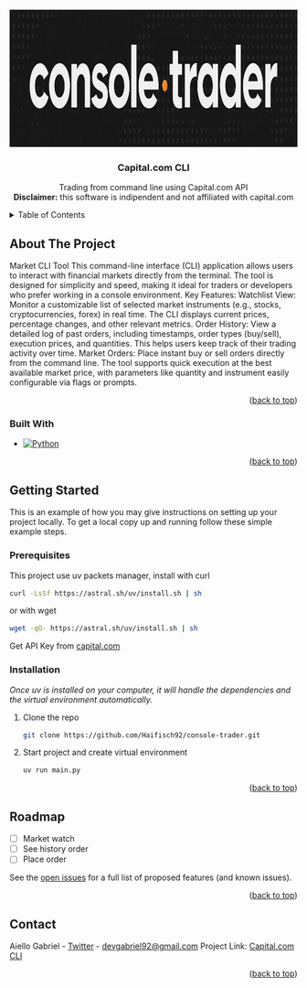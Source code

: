 <a id="readme-top"></a>

<!-- PROJECT LOGO -->
<br />
<div align="center">
  <a href="https://github.com/Haifisch92/CapitalCli/blob/main/images/console-trader.jpg">
    <img src="images/console-trader.jpg" alt="Logo" width="610" height="240">
  </a>

  <h3 align="center">Capital.com CLI</h3>

  <p align="center">
    Trading from command line using Capital.com API
    <br>
    <strong>Disclaimer:</strong> this software is indipendent and not affiliated with capital.com
  </p>
</div>



<!-- TABLE OF CONTENTS -->
<details>
  <summary>Table of Contents</summary>
  <ol>
    <li>
      <a href="#about-the-project">About The Project</a>
      <ul>
        <li><a href="#built-with">Built With</a></li>
      </ul>
    </li>
    <li>
      <a href="#getting-started">Getting Started</a>
      <ul>
        <li><a href="#prerequisites">Prerequisites</a></li>
        <li><a href="#installation">Installation</a></li>
      </ul>
    </li>
    <li><a href="#roadmap">Roadmap</a></li>
    <li><a href="#contact">Contact</a></li>
  </ol>
</details>



<!-- ABOUT THE PROJECT -->
## About The Project

Market CLI Tool
This command-line interface (CLI) application allows users to interact with financial markets directly from the terminal. The tool is designed for simplicity and speed, making it ideal for traders or developers who prefer working in a console environment.
Key Features:
Watchlist View:
Monitor a customizable list of selected market instruments (e.g., stocks, cryptocurrencies, forex) in real time. The CLI displays current prices, percentage changes, and other relevant metrics.
Order History:
View a detailed log of past orders, including timestamps, order types (buy/sell), execution prices, and quantities. This helps users keep track of their trading activity over time.
Market Orders:
Place instant buy or sell orders directly from the command line. The tool supports quick execution at the best available market price, with parameters like quantity and instrument easily configurable via flags or prompts.
<p align="right">(<a href="#readme-top">back to top</a>)</p>



### Built With

* [![Python][Python.com]][Python-url]

<p align="right">(<a href="#readme-top">back to top</a>)</p>



<!-- GETTING STARTED -->

## Getting Started

This is an example of how you may give instructions on setting up your project locally.
To get a local copy up and running follow these simple example steps.

### Prerequisites

This project use uv packets manager, install with curl
   ```sh
   curl -LsSf https://astral.sh/uv/install.sh | sh
   ```
or with wget
   ```sh
   wget -qO- https://astral.sh/uv/install.sh | sh
   ```

Get API Key from [capital.com](https://capital.com)

### Installation

_Once uv is installed on your computer, it will handle the dependencies and the virtual environment automatically._

1. Clone the repo
   ```sh
   git clone https://github.com/Haifisch92/console-trader.git
   ```
2. Start project and create virtual environment
   ```sh
   uv run main.py
   ```

<p align="right">(<a href="#objectmotionnotify">back to top</a>)</p>



<!-- ROADMAP -->
## Roadmap

- [ ] Market watch
- [ ] See history order
- [ ] Place order

See the [open issues](https://github.com/Haifisch92/CapitalCli/issues) for a full list of proposed features (and known issues).

<p align="right">(<a href="#readme-top">back to top</a>)</p>


<!-- CONTACT -->
## Contact

Aiello Gabriel - [Twitter](https://twitter.com/haifisch_92) - devgabriel92@gmail.com
Project Link: [Capital.com CLI](https://github.com/Haifisch92/CapitalCli)

<p align="right">(<a href="#readme-top">back to top</a>)</p>



<!-- MARKDOWN LINKS & IMAGES -->
<!-- https://www.markdownguide.org/basic-syntax/#reference-style-links -->

[product-screenshot]: images/screenshot.png

[Python.com]: https://img.shields.io/badge/python-3670A0?style=for-the-badge&logo=python&logoColor=white
[Python-url]: https://www.python.org/ 


